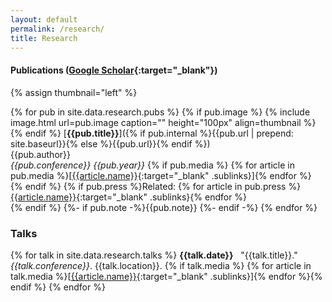 ```yaml
---
layout: default
permalink: /research/
title: Research
---
```


#### Publications ([Google Scholar](https://scholar.google.com/citations?user=Qoy6za0AAAAJ&hl=en){:target="_blank"})

{% assign thumbnail="left" %}

{% for pub in site.data.research.pubs %}
{% if pub.image %}
{% include image.html url=pub.image caption="" height="100px" align=thumbnail %}
{% endif %}
[**{{pub.title}}**]({% if pub.internal %}{{pub.url | prepend: site.baseurl}}{% else %}{{pub.url}}{% endif %})<br />
{{pub.author}}<br />
*{{pub.conference}}* *{{pub.year}}*
{% if pub.media %}&nbsp;{% for article in pub.media %}[[{{article.name}}]({{article.url}}){:target="_blank" .sublinks}]{% endfor %}<br>{% endif %}
{% if pub.press %}Related: {% for article in pub.press %}[{{article.name}}]({{article.url}}){:target="_blank" .sublinks}{% endfor %}<br>{% endif %}
{%- if pub.note -%}{{pub.note}} {%- endif -%}
{% endfor %}


### Talks

{% for talk in site.data.research.talks %}
**{{talk.date}}**&nbsp;&nbsp;&nbsp;"{{talk.title}}." *{{talk.conference}}*. {{talk.location}}.
{% if talk.media %}&nbsp;{% for article in talk.media %}[[{{article.name}}]({{article.url}}){:target="_blank" .sublinks}]{% endfor %}{% endif %}
{% endfor %}
